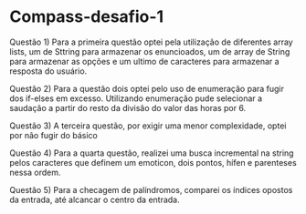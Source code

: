 # Compass-desafio-1

Questão 1) Para a primeira questão optei pela utilização de diferentes array lists, um de Sttring para armazenar os enuncioados, um de array de String para armazenar as opções e um ultimo de caracteres para armazenar a resposta do usuário.

Questão 2) Para a questão dois optei pelo uso de enumeração para fugir dos if-elses em excesso. Utilizando enumeração pude selecionar a saudação a partir do resto da divisão do valor das horas por 6.

Questão 3) A terceira questão, por exigir uma menor complexidade, optei por não fugir do básico

Questão 4) Para a quarta questão, realizei uma busca incremental na string pelos caracteres que definem um emoticon, dois pontos, hífen e parenteses nessa ordem.

Questão 5) Para a checagem de palíndromos, comparei os índices opostos da entrada, até alcancar o centro da entrada.
